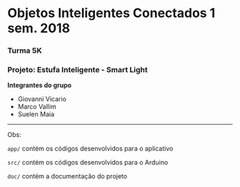# Objetos Inteligentes Conectados 1 sem. 2018

### Turma 5K
### Projeto: Estufa Inteligente - Smart Light
**Integrantes do grupo**

* Giovanni Vicario
* Marco Vallim
* Suelen Maia
_______________________________________
Obs:

`app/` contém os códigos desenvolvidos para o aplicativo

`src/` contém os códigos desenvolvidos para o Arduino

`doc/` contém a documentação do projeto
